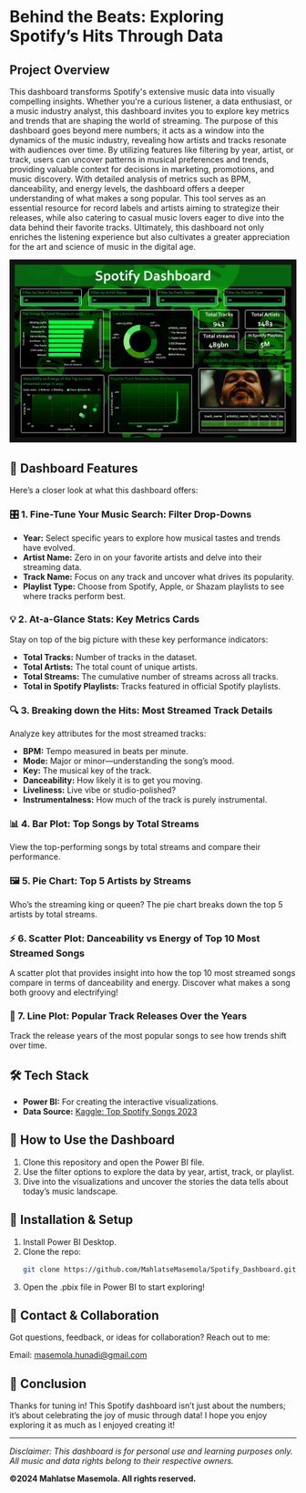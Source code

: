 # Behind the Beats: Exploring Spotify’s Hits Through Data

## Project Overview
This dashboard transforms Spotify's extensive music data into visually compelling insights. Whether you're a curious listener, a data enthusiast, or a music industry analyst, this dashboard invites you to explore key metrics and trends that are shaping the world of streaming. The purpose of this dashboard goes beyond mere numbers; it acts as a window into the dynamics of the music industry, revealing how artists and tracks resonate with audiences over time. By utilizing features like filtering by year, artist, or track, users can uncover patterns in musical preferences and trends, providing valuable context for decisions in marketing, promotions, and music discovery. With detailed analysis of metrics such as BPM, danceability, and energy levels, the dashboard offers a deeper understanding of what makes a song popular. This tool serves as an essential resource for record labels and artists aiming to strategize their releases, while also catering to casual music lovers eager to dive into the data behind their favorite tracks. Ultimately, this dashboard not only enriches the listening experience but also cultivates a greater appreciation for the art and science of music in the digital age.

![Dashboard Image](https://github.com/MahlatseMasemola/Spotify_Dashboard/blob/4461b3d3d52674a83640cf055e2b11fc127d6aa5/spotify%20dashboard%202-1.png)

## 🎨 Dashboard Features
Here’s a closer look at what this dashboard offers:

### 🎛️ 1. Fine-Tune Your Music Search: Filter Drop-Downs
- **Year:** Select specific years to explore how musical tastes and trends have evolved.
- **Artist Name:** Zero in on your favorite artists and delve into their streaming data.
- **Track Name:** Focus on any track and uncover what drives its popularity.
- **Playlist Type:** Choose from Spotify, Apple, or Shazam playlists to see where tracks perform best.

### 💡 2. At-a-Glance Stats: Key Metrics Cards
Stay on top of the big picture with these key performance indicators:
- **Total Tracks:** Number of tracks in the dataset.
- **Total Artists:** The total count of unique artists.
- **Total Streams:** The cumulative number of streams across all tracks.
- **Total in Spotify Playlists:** Tracks featured in official Spotify playlists.

### 🔍 3. Breaking down the Hits: Most Streamed Track Details
Analyze key attributes for the most streamed tracks:
- **BPM:** Tempo measured in beats per minute.
- **Mode:** Major or minor—understanding the song’s mood.
- **Key:** The musical key of the track.
- **Danceability:** How likely it is to get you moving.
- **Liveliness:** Live vibe or studio-polished?
- **Instrumentalness:** How much of the track is purely instrumental.

### 📊 4. Bar Plot: Top Songs by Total Streams
View the top-performing songs by total streams and compare their performance.

### 🖼️ 5. Pie Chart: Top 5 Artists by Streams
Who’s the streaming king or queen? The pie chart breaks down the top 5 artists by total streams.

### ⚡ 6. Scatter Plot: Danceability vs Energy of Top 10 Most Streamed Songs
A scatter plot that provides insight into how the top 10 most streamed songs compare in terms of danceability and energy. Discover what makes a song both groovy and electrifying!

### 📅 7. Line Plot: Popular Track Releases Over the Years
Track the release years of the most popular songs to see how trends shift over time.

## 🛠️ Tech Stack
- **Power BI:** For creating the interactive visualizations.
- **Data Source:** [Kaggle: Top Spotify Songs 2023](https://www.kaggle.com/datasets/nelgiriyewithana/top-spotify-songs-2023)

## 🚀 How to Use the Dashboard
1. Clone this repository and open the Power BI file.
2. Use the filter options to explore the data by year, artist, track, or playlist.
3. Dive into the visualizations and uncover the stories the data tells about today’s music landscape.

## 📂 Installation & Setup
1. Install Power BI Desktop.
2. Clone the repo: 
   ```bash
   git clone https://github.com/MahlatseMasemola/Spotify_Dashboard.git
3. Open the .pbix file in Power BI to start exploring!

## 🔗 Contact & Collaboration
Got questions, feedback, or ideas for collaboration? Reach out to me:

Email: masemola.hunadi@gmail.com

## 🎤 Conclusion
Thanks for tuning in! This Spotify dashboard isn’t just about the numbers; it’s about celebrating the joy of music through data! I hope you enjoy exploring it as much as I enjoyed creating it!

---

*Disclaimer: This dashboard is for personal use and learning purposes only. All music and data rights belong to their respective owners.*

**©2024 Mahlatse Masemola. All rights reserved.**
